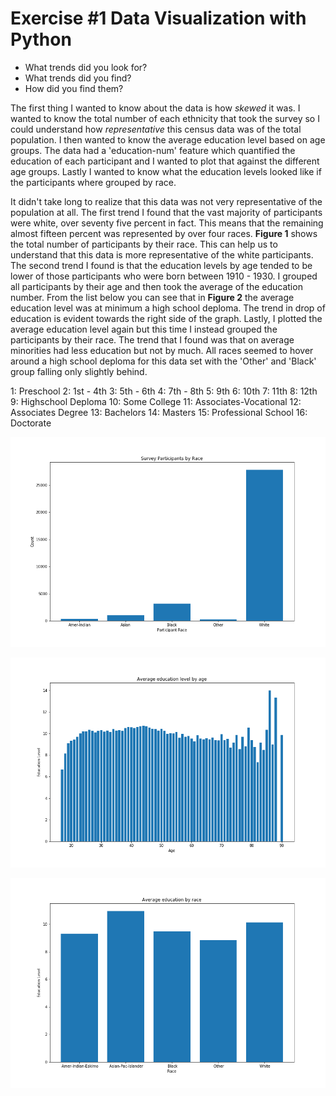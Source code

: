 # Exercise #1 Data Visualization with Python
- What trends	did	you	look for?
- What trends	did you	find?
- How did	you	find them?

The first thing I wanted to know about the data is how _skewed_ it was. I wanted to know the total number of each ethnicity that took the survey so I could understand how _representative_ this census data was of the total population. I then wanted to know the average education level based on age groups. The data had a 'education-num' feature which quantified the education of each participant and I wanted to plot that against the different age groups. Lastly I wanted to know what the education levels looked like if the participants where grouped by race. 

It didn't take long to realize that this data was not very representative of the population at all. The first trend I found that the vast majority of participants were white, over seventy five percent in fact. This means that the remaining almost fifteen percent was represented by over four races. **Figure 1** shows the total number of participants by their race. This can help us to understand that this data is more representative of the white participants. The second trend I found is that the education levels by age tended to be lower of those participants who were born between 1910 - 1930. I grouped all participants by their age and then took the average of the education number. From the list below you can see that in **Figure 2** the average education level was at minimum a high school deploma. The trend in drop of education is evident towards the right side of the graph. Lastly, I plotted the average education level again but this time I instead grouped the participants by their race. The trend that I found was that on average minorities had less education but not by much. All races seemed to hover around a high school deploma for this data set with the 'Other' and 'Black' group falling only slightly behind.

1: Preschool
2: 1st - 4th
3: 5th - 6th
4: 7th - 8th
5: 9th
6: 10th
7: 11th
8: 12th
9: Highschool Deploma
10: Some College
11: Associates-Vocational
12: Associates Degree
13: Bachelors
14: Masters
15: Professional School
16: Doctorate

![Figure 1](figure1.png)

![Figure 2](figure2.png)

![Figure 3](figure3.png)
